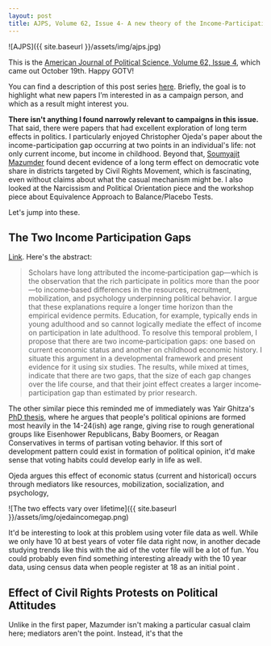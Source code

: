 ```yaml
---
layout: post
title: AJPS, Volume 62, Issue 4- A new theory of the Income-Participation Gap, Equivalence Tests, and Narcissism
---
```


![AJPS]({{ site.baseurl }}/assets/img/ajps.jpg)

This is the [American Journal of Political Science, Volume 62, Issue 4](https://onlinelibrary.wiley.com/toc/15405907/current), which came out October 19th. Happy GOTV!

You can find a description of this post series [here](2018-10-23-Journal-Articles-for-Campaigns.md). Briefly, the goal is to highlight what new papers I’m interested in as a campaign person, and which as a result might interest you.

**There isn't anything I found narrowly relevant to campaigns in this issue.** That said, there were papers that had excellent exploration of long term effects in politics. I particularly enjoyed Christopher
Ojeda's paper about the income-participation gap occurring at two points in an individual's life: not only current income, but income in childhood. Beyond that, [Soumyajit Mazumder](https://twitter.com/shom_mazumder?lang=en) found decent evidence of a long term effect on
democratic vote share in districts targeted by Civil Rights Movement, which is fascinating, even without claims about what the casual mechanism might be. I also looked at the Narcissism and Political Orientation piece and the workshop piece about Equivalence Approach to Balance/Placebo Tests.

Let's jump into these.

The Two Income Participation Gaps
-----
[Link](https://onlinelibrary.wiley.com/doi/10.1111/ajps.12375). Here's the abstract:

>Scholars have long attributed the income‐participation gap—which is the observation that the rich participate in politics more than the poor—to income‐based differences in the resources, recruitment, mobilization, and psychology underpinning political behavior. I argue that these explanations require a longer time horizon than the empirical evidence permits. Education, for example, typically ends in young adulthood and so cannot logically mediate the effect of income on participation in late adulthood. To resolve this temporal problem, I propose that there are two income‐participation gaps: one based on current economic status and another on childhood economic history. I situate this argument in a developmental framework and present evidence for it using six studies. The results, while mixed at times, indicate that there are two gaps, that the size of each gap changes over the life course, and that their joint effect creates a larger income‐participation gap than estimated by prior research.

The other similar piece this reminded me of immediately was Yair Ghitza's [PhD thesis](https://academiccommons.columbia.edu/doi/10.7916/D8ZS2TT3), where he argues that people's political opinions are
formed most heavily in the 14-24(ish) age range, giving rise to rough generational groups like Eisenhower Republicans, Baby Boomers, or Reagan Conservatives in terms of partisan voting behavior. If this sort of development pattern could exist in formation of political opinion, it'd make sense that voting habits could develop early in life as well.

Ojeda argues this effect of economic status (current and historical) occurs through mediators like resources, mobilization, socialization, and psychology, 

![The two effects vary over lifetime]({{ site.baseurl }}/assets/img/ojedaincomegap.png)

It'd be interesting to look at this problem using voter file data as well. While we only have 10 at best years of voter file data right now, in another decade studying trends like this with the aid of the voter file will be a lot of fun. You could probably even find something interesting already with the 10 year data, using census data when people register at 18 as an initial point .

Effect of Civil Rights Protests on Political Attitudes
-----

Unlike in the first paper, Mazumder isn't making a particular casual claim here; mediators aren't the point. Instead, it's that the
